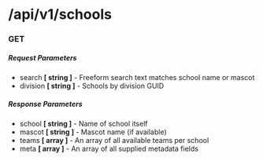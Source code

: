 # /api/v1/schools
### GET

##### Request Parameters
- search **[ string ]** - Freeform search text matches school name or mascot
- division **[ string ]** - Schools by division GUID

##### Response Parameters
- school **[ string ]** - Name of school itself
- mascot **[ string ]** - Mascot name (if available)
- teams **[ array ]** - An array of all available teams per school
- meta **[ array ]** - An array of all supplied metadata fields